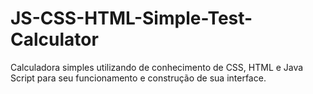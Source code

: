 # JS-CSS-HTML-Simple-Test-Calculator
Calculadora simples utilizando de conhecimento de CSS, HTML e Java Script para seu funcionamento e construção de sua interface.
